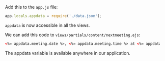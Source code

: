 Add this to the `app.js` file:

```javascript
app.locals.appdata = require('./data.json');
```

`appdata` is now accessible in all the views.

We can add this code to `views/partials/content/nextmeeting.ejs`:

```html
<%= appdata.meeting.date %>, <%= appdata.meeting.time %> at <%= appdata.meeting.where.name %>
```

The appdata variable is available anywhere in our application.

